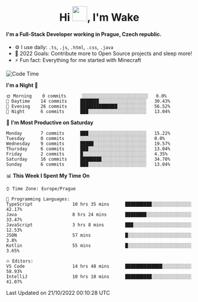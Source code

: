 <h1 align="center">Hi <img src="https://raw.githubusercontent.com/MrWakeCZ/MrWakeCZ/master/Hi.gif" width="40px" />, I'm Wake</h1>

#### I'm a Full-Stack Developer working in Prague, Czech republic.
- ⚙️ I use daily: `.ts`, `.js`, `.html`, `.css`, `.java`
- 🥅 2022 Goals: Contribute more to Open Source projects and sleep more!
- ⚡ Fun fact: Everything for me started with Minecraft

<!--START_SECTION:waka-->
![Code Time](http://img.shields.io/badge/Code%20Time-2%2C748%20hrs%2057%20mins-blue)

**I'm a Night 🦉** 

```text
🌞 Morning    0 commits      ░░░░░░░░░░░░░░░░░░░░░░░░░   0.0% 
🌆 Daytime    14 commits     ███████░░░░░░░░░░░░░░░░░░   30.43% 
🌃 Evening    26 commits     ██████████████░░░░░░░░░░░   56.52% 
🌙 Night      6 commits      ███░░░░░░░░░░░░░░░░░░░░░░   13.04%

```
📅 **I'm Most Productive on Saturday** 

```text
Monday       7 commits      ███░░░░░░░░░░░░░░░░░░░░░░   15.22% 
Tuesday      0 commits      ░░░░░░░░░░░░░░░░░░░░░░░░░   0.0% 
Wednesday    9 commits      █████░░░░░░░░░░░░░░░░░░░░   19.57% 
Thursday     6 commits      ███░░░░░░░░░░░░░░░░░░░░░░   13.04% 
Friday       2 commits      █░░░░░░░░░░░░░░░░░░░░░░░░   4.35% 
Saturday     16 commits     ████████░░░░░░░░░░░░░░░░░   34.78% 
Sunday       6 commits      ███░░░░░░░░░░░░░░░░░░░░░░   13.04%

```


📊 **This Week I Spent My Time On** 

```text
⌚︎ Time Zone: Europe/Prague

💬 Programming Languages: 
TypeScript               10 hrs 35 mins      ██████████░░░░░░░░░░░░░░░   42.17% 
Java                     8 hrs 24 mins       ████████░░░░░░░░░░░░░░░░░   33.47% 
JavaScript               3 hrs 8 mins        ███░░░░░░░░░░░░░░░░░░░░░░   12.53% 
JSON                     57 mins             █░░░░░░░░░░░░░░░░░░░░░░░░   3.8% 
Kotlin                   55 mins             █░░░░░░░░░░░░░░░░░░░░░░░░   3.65%

🔥 Editors: 
VS Code                  14 hrs 48 mins      ██████████████░░░░░░░░░░░   58.93% 
IntelliJ                 10 hrs 18 mins      ██████████░░░░░░░░░░░░░░░   41.07%

```


 Last Updated on 21/10/2022 00:10:28 UTC
<!--END_SECTION:waka-->
